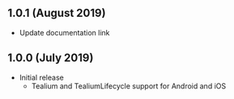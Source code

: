 ## 1.0.1 (August 2019)
* Update documentation link

## 1.0.0 (July 2019)
* Initial release
    - Tealium and TealiumLifecycle support for Android and iOS
